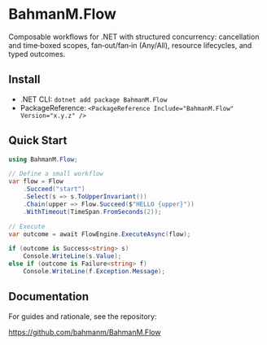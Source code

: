# BahmanM.Flow

Composable workflows for .NET with structured concurrency: cancellation and time‑boxed scopes, fan‑out/fan‑in (Any/All), resource lifecycles, and typed outcomes.

## Install

-  .NET CLI: `dotnet add package BahmanM.Flow`
-  PackageReference: `<PackageReference Include="BahmanM.Flow" Version="x.y.z" />`

## Quick Start

```csharp
using BahmanM.Flow;

// Define a small workflow
var flow = Flow
    .Succeed("start")
    .Select(s => s.ToUpperInvariant())
    .Chain(upper => Flow.Succeed($"HELLO {upper}"))
    .WithTimeout(TimeSpan.FromSeconds(2));

// Execute
var outcome = await FlowEngine.ExecuteAsync(flow);

if (outcome is Success<string> s)
    Console.WriteLine(s.Value);
else if (outcome is Failure<string> f)
    Console.WriteLine(f.Exception.Message);
```

## Documentation

For guides and rationale, see the repository:

https://github.com/bahmanm/BahmanM.Flow
